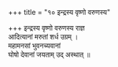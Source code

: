 +++
title = "१० इन्द्रस्य वृष्णो वरुणस्य"

+++
इन्द्रस्य वृष्णो वरुणस्य राज्ञ  
आदित्यानां मरुतां शर्ध उग्रम् ।  
महामनसां भुवनच्यवानां  
घोषो देवानां जयताम् उद् अस्थात् ॥